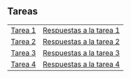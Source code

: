 ## Tareas

| |  |
|---|---|
| [Tarea 1](https://rojasirvin.github.io/EPS2020/tareas/tarea1.html) | [Respuestas a la tarea 1](https://rojasirvin.github.io/EPS2020/tareas/tarea1_respuestas.html)  |
| [Tarea 2](https://rojasirvin.github.io/EPS2020/tareas/tarea2.html) |[Respuestas a la tarea 2](https://rojasirvin.github.io/EPS2020/tareas/tarea2_respuestas.html) |
| [Tarea 3](https://rojasirvin.github.io/EPS2020/tareas/tarea3.html) | [Respuestas a la tarea 3](https://rojasirvin.github.io/EPS2020/tareas/tarea3_respuestas.html)  |
| [Tarea 4](https://rojasirvin.github.io/EPS2020/tareas/tarea4.html) | [Respuestas a la tarea 4](https://rojasirvin.github.io/EPS2020/tareas/tarea4_respuestas.html)  |